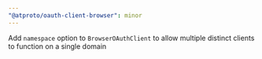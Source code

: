 ```yaml
---
"@atproto/oauth-client-browser": minor
---
```


Add `namespace` option to `BrowserOAuthClient` to allow multiple distinct clients to function on a single domain
